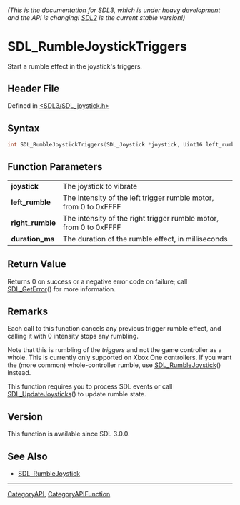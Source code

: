 ###### (This is the documentation for SDL3, which is under heavy development and the API is changing! [SDL2](https://wiki.libsdl.org/SDL2/) is the current stable version!)
# SDL_RumbleJoystickTriggers

Start a rumble effect in the joystick's triggers.

## Header File

Defined in [<SDL3/SDL_joystick.h>](https://github.com/libsdl-org/SDL/blob/main/include/SDL3/SDL_joystick.h)

## Syntax

```c
int SDL_RumbleJoystickTriggers(SDL_Joystick *joystick, Uint16 left_rumble, Uint16 right_rumble, Uint32 duration_ms);

```

## Function Parameters

|                      |                                                                   |
| -------------------- | ----------------------------------------------------------------- |
| **joystick**         | The joystick to vibrate                                           |
| **left_rumble**      | The intensity of the left trigger rumble motor, from 0 to 0xFFFF  |
| **right_rumble**     | The intensity of the right trigger rumble motor, from 0 to 0xFFFF |
| **duration_ms**      | The duration of the rumble effect, in milliseconds                |

## Return Value

Returns 0 on success or a negative error code on failure; call
[SDL_GetError](SDL_GetError)() for more information.

## Remarks

Each call to this function cancels any previous trigger rumble effect, and
calling it with 0 intensity stops any rumbling.

Note that this is rumbling of the _triggers_ and not the game controller as
a whole. This is currently only supported on Xbox One controllers. If you
want the (more common) whole-controller rumble, use
[SDL_RumbleJoystick](SDL_RumbleJoystick)() instead.

This function requires you to process SDL events or call
[SDL_UpdateJoysticks](SDL_UpdateJoysticks)() to update rumble state.

## Version

This function is available since SDL 3.0.0.

## See Also

* [SDL_RumbleJoystick](SDL_RumbleJoystick)

----
[CategoryAPI](CategoryAPI), [CategoryAPIFunction](CategoryAPIFunction)

